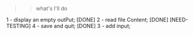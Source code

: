 >> what's I'll do

1 - display an empty outPut; [DONE]
2 - read file Content; [DONE] [NEED-TESTING]
4 - save and quit; [DONE]
3 - add input;